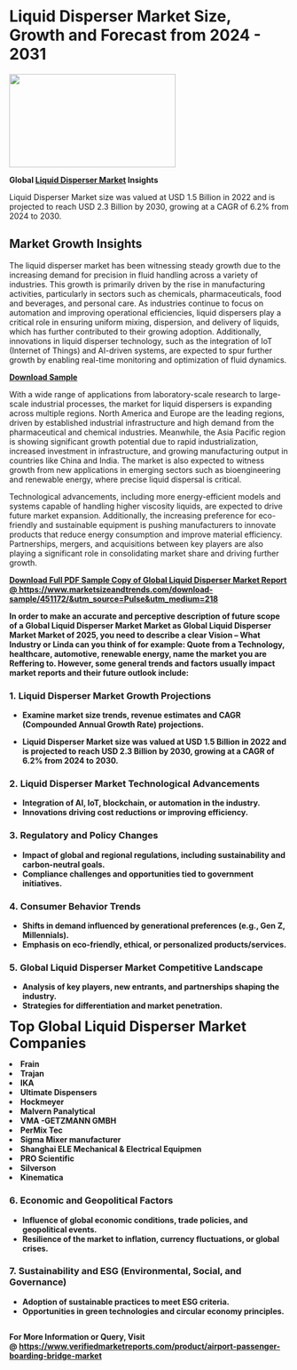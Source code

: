 <H1>Liquid Disperser Market Size, Growth and Forecast from 2024 - 2031</H1><img class="aligncenter size-medium wp-image-584254" src="https://thirdeyenews.in/wp-content/uploads/2024/09/Global-Market-Research-300x168.jpeg" alt="" width="300" height="168" /><p><strong>Global&nbsp;<a href="https://www.marketsizeandtrends.com/download-sample/451172/&amp;utm_source=Pulse&amp;utm_medium=218">Liquid Disperser Market</a> Insights</strong></p><p>Liquid Disperser Market size was valued at USD 1.5 Billion in 2022 and is projected to reach USD 2.3 Billion by 2030, growing at a CAGR of 6.2% from 2024 to 2030.</p><p><h2>Market Growth Insights</h2> <p>The liquid disperser market has been witnessing steady growth due to the increasing demand for precision in fluid handling across a variety of industries. This growth is primarily driven by the rise in manufacturing activities, particularly in sectors such as chemicals, pharmaceuticals, food and beverages, and personal care. As industries continue to focus on automation and improving operational efficiencies, liquid dispersers play a critical role in ensuring uniform mixing, dispersion, and delivery of liquids, which has further contributed to their growing adoption. Additionally, innovations in liquid disperser technology, such as the integration of IoT (Internet of Things) and AI-driven systems, are expected to spur further growth by enabling real-time monitoring and optimization of fluid dynamics.</p> <p><strong><a href="#">Download Sample</a></strong></p> <p>With a wide range of applications from laboratory-scale research to large-scale industrial processes, the market for liquid dispersers is expanding across multiple regions. North America and Europe are the leading regions, driven by established industrial infrastructure and high demand from the pharmaceutical and chemical industries. Meanwhile, the Asia Pacific region is showing significant growth potential due to rapid industrialization, increased investment in infrastructure, and growing manufacturing output in countries like China and India. The market is also expected to witness growth from new applications in emerging sectors such as bioengineering and renewable energy, where precise liquid dispersal is critical.</p> <p>Technological advancements, including more energy-efficient models and systems capable of handling higher viscosity liquids, are expected to drive future market expansion. Additionally, the increasing preference for eco-friendly and sustainable equipment is pushing manufacturers to innovate products that reduce energy consumption and improve material efficiency. Partnerships, mergers, and acquisitions between key players are also playing a significant role in consolidating market share and driving further growth.</p> <p><strong><a href="#"></p><p><span class=""><strong>Download Full PDF Sample Copy of Global Liquid Disperser Market Report</strong> @ <a href="https://www.marketsizeandtrends.com/download-sample/451172/&amp;utm_source=Pulse&amp;utm_medium=218" target="_blank">https://www.marketsizeandtrends.com/download-sample/451172/&amp;utm_source=Pulse&amp;utm_medium=218</a></span></p><p>In order to make an accurate and perceptive description of future scope of a Global&nbsp;Liquid Disperser Market Market as Global&nbsp;Liquid Disperser Market Market of 2025, you need to describe a clear Vision &ndash; What Industry or Linda can you think of for example: Quote from a Technology, healthcare, automotive, renewable energy, name the market you are Reffering to. However, some general trends and factors usually impact market reports and their future outlook include:</p><h3>1.&nbsp;<strong>Liquid Disperser Market Growth Projections</strong></h3><ul><li>Examine market size trends, revenue estimates and CAGR (Compounded Annual Growth Rate) projections.</li><li><p>Liquid Disperser Market size was valued at USD 1.5 Billion in 2022 and is projected to reach USD 2.3 Billion by 2030, growing at a CAGR of 6.2% from 2024 to 2030.</p></li></ul><h3>2.&nbsp;<strong>Liquid Disperser Market Technological Advancements</strong></h3><ul><li>Integration of AI, IoT, blockchain, or automation in the industry.</li><li>Innovations driving cost reductions or improving efficiency.</li></ul><h3>3.&nbsp;<strong>Regulatory and Policy Changes</strong></h3><ul><li>Impact of global and regional regulations, including sustainability and carbon-neutral goals.</li><li>Compliance challenges and opportunities tied to government initiatives.</li></ul><h3>4.&nbsp;<strong>Consumer Behavior Trends</strong></h3><ul><li>Shifts in demand influenced by generational preferences (e.g., Gen Z, Millennials).</li><li>Emphasis on eco-friendly, ethical, or personalized products/services.</li></ul><h3>5.&nbsp;<strong>Global Liquid Disperser Market Competitive Landscape</strong></h3><ul><li>Analysis of key players, new entrants, and partnerships shaping the industry.</li><li>Strategies for differentiation and market penetration.</li></ul><p data-pm-slice="1 1 []"><span style="color: inherit; font-family: inherit; font-size: 25px;">Top Global Liquid Disperser Market Companies</span></p><div class="" data-test-id=""><p><li>Frain</li><li> Trajan</li><li> IKA</li><li> Ultimate Dispensers</li><li> Hockmeyer</li><li> Malvern Panalytical</li><li> VMA -GETZMANN GMBH</li><li> PerMix Tec</li><li> Sigma Mixer manufacturer</li><li> Shanghai ELE Mechanical & Electrical Equipmen</li><li> PRO Scientific</li><li> Silverson</li><li> Kinematica</li></p></div><h3>6.&nbsp;<strong>Economic and Geopolitical Factors</strong></h3><ul><li>Influence of global economic conditions, trade policies, and geopolitical events.</li><li>Resilience of the market to inflation, currency fluctuations, or global crises.</li></ul><h3>7.&nbsp;<strong>Sustainability and ESG (Environmental, Social, and Governance)</strong></h3><ul><li>Adoption of sustainable practices to meet ESG criteria.</li><li>Opportunities in green technologies and circular economy principles.</li></ul><h2><strong style="font-size: 14px;">For More Information or Query, Visit @&nbsp;</strong><a style="background-color: #ffffff; font-size: 14px;" href="https://www.marketsizeandtrends.com/report/liquid-disperser-market/" target="_blank">https://www.verifiedmarketreports.com/product/airport-passenger-boarding-bridge-market</a></h2>

